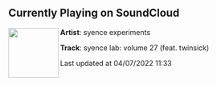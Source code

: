 ## Currently Playing on SoundCloud

[<img align="left" width="100" src="https://i1.sndcdn.com/artworks-Ay0yI2zpGzzljx4A-HIZfaw-t500x500.jpg">](https://soundcloud.com/syenceexperiments/syence-lab-volume-27-feat-twinsick)

**Artist**: syence experiments 

**Track**: syence lab: volume 27 (feat. twinsick)

Last updated at 04/07/2022 11:33
